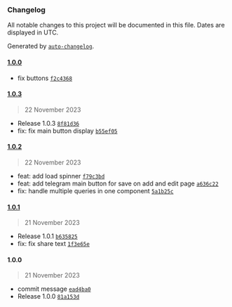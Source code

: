 ### Changelog

All notable changes to this project will be documented in this file. Dates are displayed in UTC.

Generated by [`auto-changelog`](https://github.com/CookPete/auto-changelog).

#### [1.0.0](https://github.com/oleh-mukoyed/recipes/compare/1.0.3...1.0.0)

- fix buttons [`f2c4368`](https://github.com/oleh-mukoyed/recipes/commit/f2c4368fbcf6009abad4576cca4c90b1e7ef74fc)

#### [1.0.3](https://github.com/oleh-mukoyed/recipes/compare/1.0.2...1.0.3)

> 22 November 2023

- Release 1.0.3 [`8f81d36`](https://github.com/oleh-mukoyed/recipes/commit/8f81d36e254e962bd93e3b2689bb20f1c95c260a)
- fix: fix main button display [`b55ef05`](https://github.com/oleh-mukoyed/recipes/commit/b55ef0538e74fa610ab7c3aed0d0e791ae68fff4)

#### [1.0.2](https://github.com/oleh-mukoyed/recipes/compare/1.0.1...1.0.2)

> 22 November 2023

- feat: add load spinner [`f79c3bd`](https://github.com/oleh-mukoyed/recipes/commit/f79c3bd4bc8ba6c51495b09e13d330d36458741f)
- feat: add telegram main button for save on add and edit page [`a636c22`](https://github.com/oleh-mukoyed/recipes/commit/a636c22b9be63ce8f05b06b218754db5c7ea7845)
- fix: handle multiple queries in one component [`5a1b25c`](https://github.com/oleh-mukoyed/recipes/commit/5a1b25c262ecdd87f90e43531538e0a4af6441ca)

#### [1.0.1](https://github.com/oleh-mukoyed/recipes/compare/1.0.0...1.0.1)

> 21 November 2023

- Release 1.0.1 [`b635825`](https://github.com/oleh-mukoyed/recipes/commit/b6358256402201565b74bec19b0f9311e5858d68)
- fix: fix share text [`1f3e65e`](https://github.com/oleh-mukoyed/recipes/commit/1f3e65e876ae53fa59d6c74a7b96f5543432e5b6)

#### 1.0.0

> 21 November 2023

- commit message [`ead4ba0`](https://github.com/oleh-mukoyed/recipes/commit/ead4ba0977fb873ad15332cef8f953a9922ab0fa)
- Release 1.0.0 [`81a153d`](https://github.com/oleh-mukoyed/recipes/commit/81a153d027df986f7aac6dcb2a77262734a51444)
